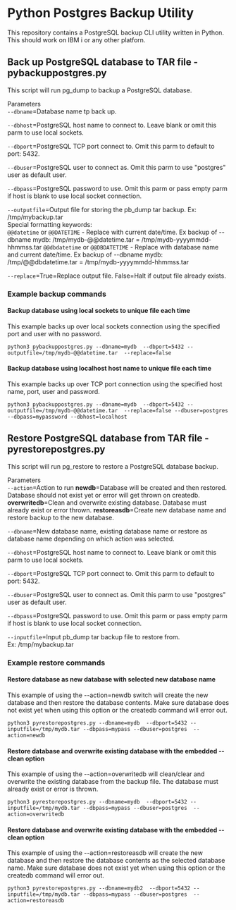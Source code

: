 # Python Postgres Backup Utility
This repository contains a PostgreSQL backup CLI utility written in Python. 
This should work on IBM i or any other platforn.

## Back up PostgreSQL database to TAR file - pybackuppostgres.py
This script will run pg_dump to backup a PostgreSQL database. 

Parameters   
```--dbname```=Database name tp back up.   

```--dbhost```=PostgreSQL host name to connect to. Leave blank or omit this parm to use local sockets.   

```--dbport```=PostgreSQL TCP port connect to. Omit this parm to default to port: 5432.   

```--dbuser```=PostgreSQL user to connect as. Omit this parm to use "postgres" user as default user.   

```--dbpass```=PostgreSQL password to use. Omit this parm or pass empty parm if host is blank to use local socket connection.   

```--outputfile```=Output file for storing the pb_dump tar backup. Ex: /tmp/mybackup.tar   
   Special formatting keywords:   
   ```@@datetime``` or ```@@DATETIME``` - Replace with current date/time. 
   Ex backup of --dbname mydb: /tmp/mydb-@@datetime.tar = /tmp/mydb-yyyymmdd-hhmmss.tar 
   ```@@dbdatetime``` or ```@@DBDATETIME``` - Replace with database name and current date/time. 
   Ex backup of --dbname mydb: /tmp/@@dbdatetime.tar = /tmp/mydb-yyyymmdd-hhmmss.tar   

```--replace```=True=Replace output file. False=Halt if output file already exists.   


### Example backup commands

#### Backup database using local sockets to unique file each time
This example backs up over local sockets connection using the specified port and user with no password.   

```python3 pybackuppostgres.py --dbname=mydb  --dbport=5432 --outputfile=/tmp/mydb-@@datetime.tar  --replace=false```   

#### Backup database using localhost host name to unique file each time
This example backs up over TCP port connection using the specified host name, port, user and password.   

```python3 pybackuppostgres.py --dbname=mydb  --dbport=5432 --outputfile=/tmp/mydb-@@datetime.tar  --replace=false --dbuser=postgres --dbpass=mypassword --dbhost=localhost```   

## Restore PostgreSQL database from TAR file - pyrestorepostgres.py
This script will run pg_restore to restore a PostgreSQL database backup.

Parameters   
```--action```=Action to run 
   **newdb**=Database will be created and then restored. Database should not exist yet or error will get thrown on createdb.
   **overwritedb**=Clean and overwrite existing database. Database must already exist or error thrown.
   **restoreasdb**=Create new database name and restore backup to the new database.   

```--dbname```=New database name, existing database name or restore as database name depending on which action was selected.       

```--dbhost```=PostgreSQL host name to connect to. Leave blank or omit this parm to use local sockets.   

```--dbport```=PostgreSQL TCP port connect to. Omit this parm to default to port: 5432.   

```--dbuser```=PostgreSQL user to connect as. Omit this parm to use "postgres" user as default user.   

```--dbpass```=PostgreSQL password to use. Omit this parm or pass empty parm if host is blank to use local socket connection.   

```--inputfile```=Input pb_dump tar backup file to restore from.    
Ex: /tmp/mybackup.tar


### Example restore commands

#### Restore database as new database with selected new database name
This example of using the --action=newdb switch will create the new database and then restore the database contents. Make sure database does not exist yet when using this option or the createdb command will error out.    

```python3 pyrestorepostgres.py --dbname=mydb  --dbport=5432 --inputfile=/tmp/mydb.tar --dbpass=mypass --dbuser=postgres  --action=newdb```

#### Restore database and overwrite existing database with the embedded --clean option
This example of using the --action=overwritedb will clean/clear and overwrite the existing database from the backup file. The database must already exist or error is thrown.   

```python3 pyrestorepostgres.py --dbname=mydb  --dbport=5432 --inputfile=/tmp/mydb.tar --dbpass=mypass --dbuser=postgres  --action=overwritedb```

#### Restore database and overwrite existing database with the embedded --clean option
This example of using the --action=restoreasdb will create the new database and then restore the database contents as the selected database name. Make sure database does not exist yet when using this option or the createdb command will error out.  

```python3 pyrestorepostgres.py --dbname=mydb2  --dbport=5432 --inputfile=/tmp/mydb.tar --dbpass=mypass --dbuser=postgres  --action=restoreasdb```

